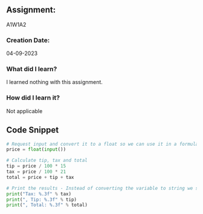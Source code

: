 ## Assignment:
A1W1A2

### Creation Date:
04-09-2023

### What did I learn?
I learned nothing with this assignment.

### How did I learn it?
Not applicable

## Code Snippet
```python
# Request input and convert it to a float so we can use it in a formula with decimals
price = float(input())

# Calculate tip, tax and total
tip = price / 100 * 15
tax = price / 100 * 21
total = price + tip + tax

# Print the results - Instead of converting the variable to string we say that we expect a 3 decimal float
print("Tax: %.3f" % tax)
print(", Tip: %.3f" % tip)
print(", Total: %.3f" % total)
```
